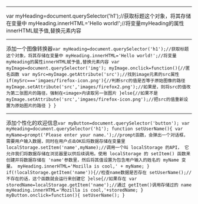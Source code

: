 

----------
var myHeading=document.querySelector('h1');//获取标题这个对象，将其存储在变量中
myHeading.innerHTML='Hello world!';//将变量myHeading的属性innerHTML赋予值,替换元素内容 


----------
添加一个图像转换器`var myHeading=document.querySelector('h1');//获取标题这个对象，将其存储在变量中
myHeading.innerHTML='Hello world!';//将变量myHeading的属性innerHTML赋予值,替换元素内容
var myImage=document.querySelector('img');
myImage.onclick=function(){//匿名函数
    var mySrc=myImage.getAttribute('src');//找到image元素的src属性
    if(mySrc==='imgaes/firefox-icon.png'){//判断src的值是否等于原始图像的路径
        myImage.setAttribute('src','images/firefox2.png');//如果是，则将src的值改为第二张图片的路径，强制在<image>内读取另一张图片
    }else{//如果不是
        myImage.setAttribute('src','imgaes/firefox-icon.png');//把src的值重新设置为原始图片的路径
    }
}`


----------
添加个性化的欢迎信息`var myButton=document.querySelector('button');
var myHeading=document.querySelector('h1');
function setUserName(){
    var myName=prompt('Please enter your name.');//prompt函数，会弹出一个对话框，需要用户输入数据，同时在用户点击OK后将数据存储在变量里
    localStorage.setItem('name',myName);//调用一个叫 localStorage 的API， 它允许我们将数据存储在浏览器里以供后续调用。使用 localStorage 的 setItem() 函数来创建并将数据存储在 'name'参数里，然后将其值设置为包含用户输入的姓名的 myName 变量。
    myHeading.innerHTML='Mozilla is cool,' + myName;
}
if(!localStorage.getItem('name')){//检查name数据是否存在
    setUserName();//不存在的话，这个函数就会运行来创建它
}else{//如果存在
    var storedName=localStorage.getItem('name');//通过 getItem()调用存储过的 name
    myHeading.innerHTML='Mozilla is cool,'+storedName;
}
myButton.onclick=function(){
    setUserName();
}`